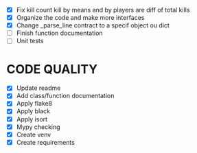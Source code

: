 - [X] Fix kill count kill by means and by players are diff of total kills
- [X] Organize the code and make more interfaces
- [X] Change _parse_line contract to a specif object ou dict
- [ ] Finish function documentation
- [ ] Unit tests

# CODE QUALITY
- [X] Update readme
- [X] Add class/function documentation
- [X] Apply flake8
- [X] Apply black
- [X] Apply isort
- [X] Mypy checking
- [X] Create venv
- [X] Create requirements